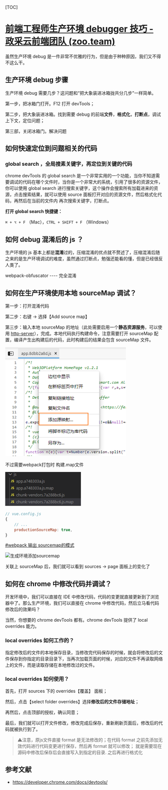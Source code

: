 [TOC]

# [前端工程师生产环境 debugger 技巧 - 政采云前端团队 (zoo.team)](https://www.zoo.team/article/prod-debugger)

虽然生产环境 debug 是一件非常不优雅的行为，但是由于种种原因，我们又不得不这么干。

## 生产环境 debug 步骤

生产环境 debug 需要几步？这问题和“把大象装进冰箱拢共分几步”一样简单。

第一步，把冰箱门打开。F12 打开 devTools；

第二步，把大象装进冰箱。找到需要 debug 的前端**文件**，**格式化**，**打断点**，调试上下文，定位问题；

第三部，关闭冰箱门。解决问题

## 如何快速定位到问题相关的代码

### global search ，全局搜素关键字，再定位到关键的代码

chrome devTools 的 global search 是一个非常实用的一个功能，当你不知道需要调试的代码在哪个文件时，当你是一个非常大的系统，引用了很多的资源文件，你可以使用 global search 进行搜索关键字，这个操作会搜索所有加载进来的资源，点击搜索结果，就可以使用 source 面板打开对应的资源文件，然后格式化代码，再然后在当前的文件内 再次搜索关键字，打断点。

**打开 global search 快捷键：**

`⌘ + ⌥ + F` （Mac），`CTRL + SHIFT + F` （Windows）



## 如何 debug 混淆后的 js ？

生产环境的 js 基本上都是**混淆**过的，压缩混淆的优点就不赘述了，压缩混淆后随之来的是生产环境调试的难度，虽然通过打断点，勉强还能看的懂，但是已经很反人类了。

webpack-obfuscator ---- 完全混淆





## **如何在生产环境使用本地 sourceMap 调试？**

第一步：打开混淆代码

第二步：右键 -> 选择【Add source map】

第三步：输入本地 sourceMap 的地址（此处需要启用一个**静态资源服务**，可以使用 [http-server](https://www.npmjs.com/package/http-server)），完成。本地代码执行构建命令，注意需要打开 sourceMap 配置，编译产生出构建后的代码，此时构建后的结果会包含 sourceMap 文件。

![image-20211231103439338](./imgs/image-20211231103439338.png)

不过需要webpack打包时 构建.map文件

![image-20211231104206315](./imgs/image-20211231104206315.png)

```js
// vue.config.js
{
	// ...
	productionSourceMap: true,
}
```

[#webpack 输出 sourcemap的模式](https://webpack.docschina.org/configuration/devtool/#devtool)



![生成环境添加sourcemap](../_202112/imgs/生成环境添加sourcemap.gif)

关联上 sourceMap 后，我们就可以看到 sources -> page 面板上的变化了





## 如何在 chrome 中修改代码并调试？

开发环境中，我们可以直接在 IDE 中修改代码，代码的变更就直接更新到了浏览器中了。那么生产环境，我们可以直接在 chrome 中修改代码，然后立马看代码修改后的效果吗？

当然，你想要的 chrome devTools 都有。chrome devTools 提供了 local overrides 能力。



### **local overrides 如何工作的？**

指定修改后的文件的本地保存目录，当修改完代码保存的时候，就会将修改后的文件保存到你指定的目录目录下，当再次加载页面的时候，对应的文件不再读取网络上的文件，而是读取存储在本地修改过的文件。

### **local overrides 如何使用？**

首先，打开 sources 下的 overrides【覆盖】 面板；

然后，点击【select folder overrides】选择**修改后的文件存储地址**；

再然后，点击顶部的授权，确认同意；

最后，我们就可以打开文件修改，修改完成后保存，重新刷新页面后，修改后的代码就被执行到了。

> ⚠️注意，原js文件直接 format 是无法修改的；在代码 format 之前先添加无效代码进行代码变更进行保存，然后再 format 就可以修改； 就是需要现在源码中修改后保存后会直接写入到指定的目录. 之后再进行格式化 





## 参考文献

- https://developer.chrome.com/docs/devtools/